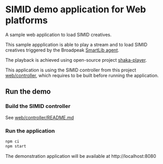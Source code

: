 # SIMID demo application for Web platforms

A sample web application to load SIMID creatives.

This sample appplication is able to play a stream and to load SIMID creatives triggered by the Broadpeak [SmartLib agent](https://delivery-platform.broadpeak.tv/smartlib/).

The playback is achieved using open-source project [shaka-player](https://github.com/shaka-project/shaka-player).

This application is using the SIMID controller from this project [web/controller](../controller), which requires to be built before running the application.

## Run the demo

### Build the SIMID controller

See [web/controller/README.md](../controller/README.md)

### Run the application

```sh
npm ci
npm start
```

The demonstration application will be available at http://localhost:8080
